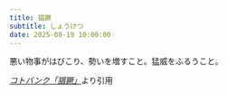 ```yaml
---
title: 猖獗
subtitle: しょうけつ
date: 2025-09-19 10:00:00
---
```


悪い物事がはびこり、勢いを増すこと。猛威をふるうこと。

<cite>[コトバンク「猖獗」](https://kotobank.jp/word/%E7%8C%96%E7%8D%97)</cite>より引用